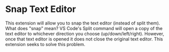 # Snap Text Editor

This extension will allow you to snap the text editor (instead of split them). What does "snap" mean? VS Code's Split command will open a copy of the text editor to whichever direction you choose (up/down/left/right). However, once that text editor is opened it does not close the original text editor. This extension seeks to solve this problem.